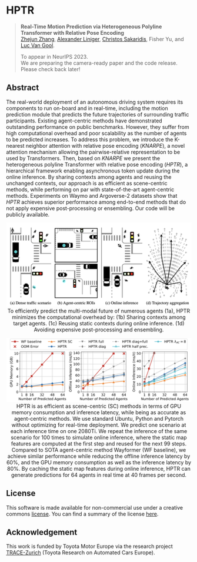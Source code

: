 # HPTR

> **Real-Time Motion Prediction via Heterogeneous Polyline Transformer with Relative Pose Encoding**            
> [Zhejun Zhang](https://zhejz.github.io/), [Alexander Liniger](https://alexliniger.github.io/), [Christos Sakaridis](http://people.ee.ethz.ch/~csakarid/), Fisher Yu, and [Luc Van Gool](https://insait.ai/prof-luc-van-gool/).<br/>
> 
> To appear in NeurIPS 2023.<br/>
> We are preparing the camera-ready paper and the code release. Please check back later!

## Abstract

The real-world deployment of an autonomous driving system requires its components to run on-board and in real-time, including the motion prediction module that predicts the future trajectories of surrounding traffic participants. Existing agent-centric methods have demonstrated outstanding performance on public benchmarks. However, they suffer from high computational overhead and poor scalability as the number of agents to be predicted increases. To address this problem, we introduce the K-nearest neighbor attention with relative pose encoding (*KNARPE*), a novel attention mechanism allowing the pairwise-relative representation to be used by Transformers. Then, based on *KNARPE* we present the heterogeneous polyline Transformer with relative pose encoding (*HPTR*), a hierarchical framework enabling asynchronous token update during the online inference. By sharing contexts among agents and reusing the unchanged contexts, our approach is as efficient as scene-centric methods, while performing on par with state-of-the-art agent-centric methods. Experiments on Waymo and Argoverse-2 datasets show that *HPTR* achieves superior performance among end-to-end methods that do not apply expensive post-processing or ensembling. Our code will be publicly available.

<p align="center">
     <img src="docs/hptr_teaser.png" alt="HPTR for real-time and on-board motion prediction.", width=800px>
     <br/>To efficiently predict the multi-modal future of numerous agents (1a), HPTR minimizes the computational overhead by: (1b) Sharing contexts among target agents. (1c) Reusing static contexts during online inference. (1d) Avoiding expensive post-processing and ensembling.
</p>

<p align="center">
     <img src="docs/hptr_efficiency.png" alt="HPTR is as efficient as scene-centric methods, while performing as good as agent-centric methods.", width=800px>
     <br/> HPTR is as efficient as scene-centric (SC) methods in terms of GPU memory consumption and inference latency, while being as accurate as agent-centric methods. We use standard Ubuntu, Python and Pytorch without optimizing for real-time deployment. We predict one scenario at each inference time on one 2080Ti. We repeat the inference of the same scenario for 100 times to simulate online inference, where the static map features are computed at the first step and reused for the next 99 steps. Compared to SOTA agent-centric method Wayformer (WF baseline), we achieve similar performance while reducing the offline inference latency by 60%, and the GPU memory consumption as well as the inference latency by 80%. By caching the static map features during online inference, HPTR can generate predictions for 64 agents in real time at 40 frames per second.
</p>




## License

This software is made available for non-commercial use under a creative commons [license](LICENSE). You can find a summary of the license [here](https://creativecommons.org/licenses/by-nc/4.0/).

## Acknowledgement

This work is funded by Toyota Motor Europe via the research project [TRACE-Zurich](https://trace.ethz.ch) (Toyota Research on Automated Cars Europe).